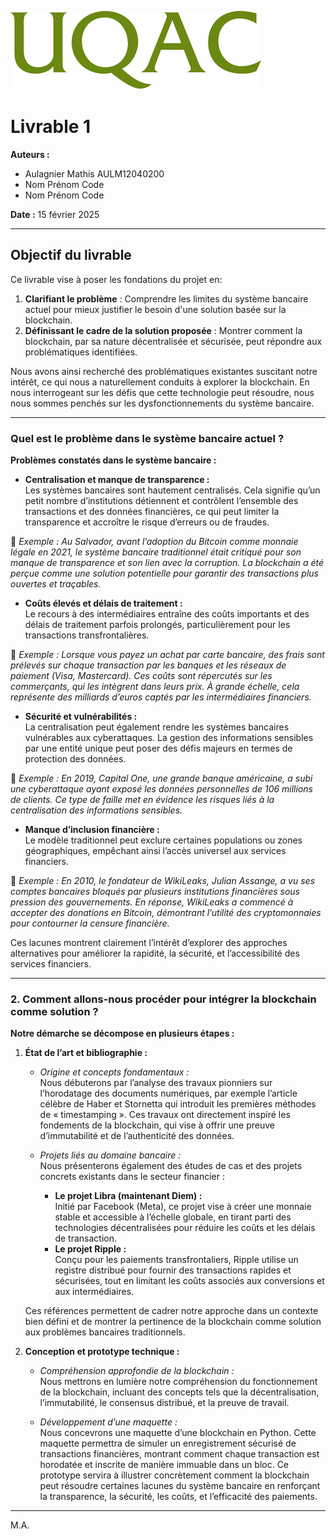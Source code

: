 ![Logo de l'école](images/uqac.png)

# Livrable 1

**Auteurs :** 
- Aulagnier Mathis AULM12040200
- Nom Prénom Code
- Nom Prénom Code

**Date :** 15 février 2025

---
## Objectif du livrable 

Ce livrable vise à poser les fondations du projet en:
1. **Clarifiant le problème** : Comprendre les limites du système bancaire actuel pour mieux justifier le besoin d'une solution basée sur la blockchain.
2. **Définissant le cadre de la solution proposée** : Montrer comment la blockchain, par sa nature décentralisée et sécurisée, peut répondre aux problématiques identifiées.

Nous avons ainsi recherché des problématiques existantes suscitant notre intérêt, ce qui nous a naturellement conduits à explorer la blockchain. En nous interrogeant sur les défis que cette technologie peut résoudre, nous nous sommes penchés sur les dysfonctionnements du système bancaire.

---

### Quel est le problème dans le système bancaire actuel ?

**Problèmes constatés dans le système bancaire :**

- **Centralisation et manque de transparence :**  
  Les systèmes bancaires sont hautement centralisés. Cela signifie qu’un petit nombre d’institutions détiennent et contrôlent l’ensemble des transactions et des données financières, ce qui peut limiter la transparence et accroître le risque d’erreurs ou de fraudes. 

🔹 *Exemple : Au Salvador, avant l’adoption du Bitcoin comme monnaie légale en 2021, le système bancaire traditionnel était critiqué pour son manque de transparence et son lien avec la corruption. La blockchain a été perçue comme une solution potentielle pour garantir des transactions plus ouvertes et traçables.*

- **Coûts élevés et délais de traitement :**  
  Le recours à des intermédiaires entraîne des coûts importants et des délais de traitement parfois prolongés, particulièrement pour les transactions transfrontalières. 

🔹 *Exemple : Lorsque vous payez un achat par carte bancaire, des frais sont prélevés sur chaque transaction par les banques et les réseaux de paiement (Visa, Mastercard). Ces coûts sont répercutés sur les commerçants, qui les intègrent dans leurs prix. À grande échelle, cela représente des milliards d’euros captés par les intermédiaires financiers.*


- **Sécurité et vulnérabilités :**  
  La centralisation peut également rendre les systèmes bancaires vulnérables aux cyberattaques. La gestion des informations sensibles par une entité unique peut poser des défis majeurs en termes de protection des données.

🔹 *Exemple : En 2019, Capital One, une grande banque américaine, a subi une cyberattaque ayant exposé les données personnelles de 106 millions de clients. Ce type de faille met en évidence les risques liés à la centralisation des informations sensibles.*


- **Manque d’inclusion financière :**  
  Le modèle traditionnel peut exclure certaines populations ou zones géographiques, empêchant ainsi l’accès universel aux services financiers.

🔹 *Exemple : En 2010, le fondateur de WikiLeaks, Julian Assange, a vu ses comptes bancaires bloqués par plusieurs institutions financières sous pression des gouvernements. En réponse, WikiLeaks a commencé à accepter des donations en Bitcoin, démontrant l’utilité des cryptomonnaies pour contourner la censure financière.*

Ces lacunes montrent clairement l’intérêt d’explorer des approches alternatives pour améliorer la rapidité, la sécurité, et l’accessibilité des services financiers.

---

### 2. Comment allons-nous procéder pour intégrer la blockchain comme solution ?

**Notre démarche se décompose en plusieurs étapes :**

1. **État de l’art et bibliographie :**  
   - *Origine et concepts fondamentaux :*  
     Nous débuterons par l’analyse des travaux pionniers sur l’horodatage des documents numériques, par exemple l’article célèbre de Haber et Stornetta qui introduit les premières méthodes de « timestamping ». Ces travaux ont directement inspiré les fondements de la blockchain, qui vise à offrir une preuve d’immutabilité et de l’authenticité des données.
   
   - *Projets liés au domaine bancaire :*  
     Nous présenterons également des études de cas et des projets concrets existants dans le secteur financier :
       - **Le projet Libra (maintenant Diem) :**  
         Initié par Facebook (Meta), ce projet vise à créer une monnaie stable et accessible à l’échelle globale, en tirant parti des technologies décentralisées pour réduire les coûts et les délais de transaction.
       - **Le projet Ripple :**  
         Conçu pour les paiements transfrontaliers, Ripple utilise un registre distribué pour fournir des transactions rapides et sécurisées, tout en limitant les coûts associés aux conversions et aux intermédiaires.

   Ces références permettent de cadrer notre approche dans un contexte bien défini et de montrer la pertinence de la blockchain comme solution aux problèmes bancaires traditionnels.

2. **Conception et prototype technique :**
   - *Compréhension approfondie de la blockchain :*  
     Nous mettrons en lumière notre compréhension du fonctionnement de la blockchain, incluant des concepts tels que la décentralisation, l’immutabilité, le consensus distribué, et la preuve de travail.

   - *Développement d’une maquette :*  
     Nous concevrons une maquette d’une blockchain en Python. Cette maquette permettra de simuler un enregistrement sécurisé de transactions financières, montrant comment chaque transaction est horodatée et inscrite de manière immuable dans un bloc. Ce prototype servira à illustrer concrètement comment la blockchain peut résoudre certaines lacunes du système bancaire en renforçant la transparence, la sécurité, les coûts, et l’efficacité des paiements.

---

M.A.
